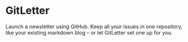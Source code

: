 # GitLetter

Launch a newsletter using GitHub. Keep all your issues in one repository, like your existing markdown blog – or let GitLetter set one up for you.
